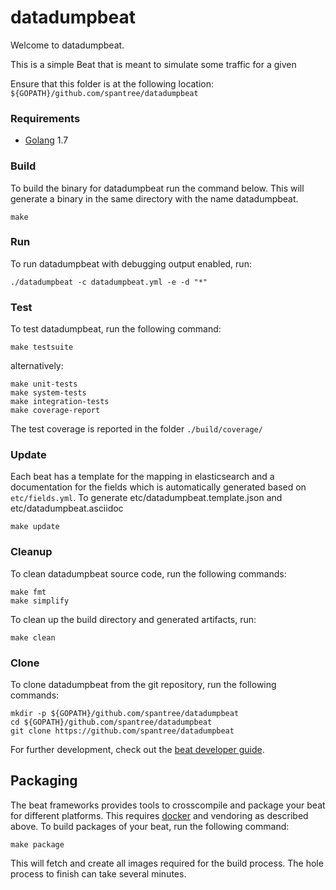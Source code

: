 # datadumpbeat

Welcome to datadumpbeat.

This is a simple Beat that is meant to simulate some traffic for a given

Ensure that this folder is at the following location:
`${GOPATH}/github.com/spantree/datadumpbeat`

### Requirements

* [Golang](https://golang.org/dl/) 1.7


### Build

To build the binary for datadumpbeat run the command below. This will generate a binary
in the same directory with the name datadumpbeat.

```
make
```


### Run

To run datadumpbeat with debugging output enabled, run:

```
./datadumpbeat -c datadumpbeat.yml -e -d "*"
```


### Test

To test datadumpbeat, run the following command:

```
make testsuite
```

alternatively:
```
make unit-tests
make system-tests
make integration-tests
make coverage-report
```

The test coverage is reported in the folder `./build/coverage/`

### Update

Each beat has a template for the mapping in elasticsearch and a documentation for the fields
which is automatically generated based on `etc/fields.yml`.
To generate etc/datadumpbeat.template.json and etc/datadumpbeat.asciidoc

```
make update
```


### Cleanup

To clean  datadumpbeat source code, run the following commands:

```
make fmt
make simplify
```

To clean up the build directory and generated artifacts, run:

```
make clean
```


### Clone

To clone datadumpbeat from the git repository, run the following commands:

```
mkdir -p ${GOPATH}/github.com/spantree/datadumpbeat
cd ${GOPATH}/github.com/spantree/datadumpbeat
git clone https://github.com/spantree/datadumpbeat
```


For further development, check out the [beat developer guide](https://www.elastic.co/guide/en/beats/libbeat/current/new-beat.html).


## Packaging

The beat frameworks provides tools to crosscompile and package your beat for different platforms. This requires [docker](https://www.docker.com/) and vendoring as described above. To build packages of your beat, run the following command:

```
make package
```

This will fetch and create all images required for the build process. The hole process to finish can take several minutes.
